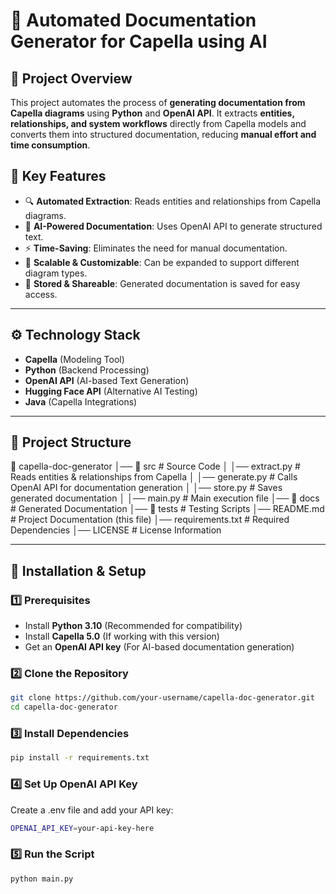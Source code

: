 # 🚀 Automated Documentation Generator for Capella using AI

## 📌 Project Overview
This project automates the process of **generating documentation from Capella diagrams** using **Python** and **OpenAI API**. It extracts **entities, relationships, and system workflows** directly from Capella models and converts them into structured documentation, reducing **manual effort and time consumption**.

## 🎯 Key Features
- 🔍 **Automated Extraction**: Reads entities and relationships from Capella diagrams.
- 📝 **AI-Powered Documentation**: Uses OpenAI API to generate structured text.
- ⚡ **Time-Saving**: Eliminates the need for manual documentation.
- 🔄 **Scalable & Customizable**: Can be expanded to support different diagram types.
- 📂 **Stored & Shareable**: Generated documentation is saved for easy access.

---

## ⚙️ Technology Stack
- **Capella** (Modeling Tool)
- **Python** (Backend Processing)
- **OpenAI API** (AI-based Text Generation)
- **Hugging Face API** (Alternative AI Testing)
- **Java** (Capella Integrations)

---

## 📑 Project Structure
📂 capella-doc-generator │── 📂 src # Source Code │ │── extract.py # Reads entities & relationships from Capella │ │── generate.py # Calls OpenAI API for documentation generation │ │── store.py # Saves generated documentation │ │── main.py # Main execution file │── 📂 docs # Generated Documentation │── 📂 tests # Testing Scripts │── README.md # Project Documentation (this file) │── requirements.txt # Required Dependencies │── LICENSE # License Information


---

## 🚀 Installation & Setup

### **1️⃣ Prerequisites**
- Install **Python 3.10** (Recommended for compatibility)
- Install **Capella 5.0** (If working with this version)
- Get an **OpenAI API key** (For AI-based documentation generation)

### **2️⃣ Clone the Repository**
```sh
git clone https://github.com/your-username/capella-doc-generator.git
cd capella-doc-generator

```

### 3️⃣ Install Dependencies
```sh
pip install -r requirements.txt
```

### 4️⃣ Set Up OpenAI API Key
Create a .env file and add your API key:
```sh
OPENAI_API_KEY=your-api-key-here

```
### 5️⃣ Run the Script
```sh
python main.py

```

